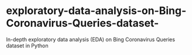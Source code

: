 # exploratory-data-analysis-on-Bing-Coronavirus-Queries-dataset-
In-depth exploratory data analysis (EDA)  on Bing Coronavirus Queries dataset in Python
